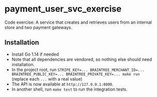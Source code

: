 # payment_user_svc_exercise

Code exercise: A service that creates and retrieves users from an internal store and two payment gateways.

## Installation

* Install Go 1.14 if needed
* Note that all dependencies are vendored, so nothing else should need installation.
* In the project root, run `STRIPE_KEY=... BRAINTREE_MERCHANT_ID=... BRAINTREE_PUBLIC_KEY=... BRAINTREE_PRIVATE_KEY=... make run` (replace each `...` with a real value)
* The API is now available at `http://127.0.0.1:8000`.
* In another shell, run `make test` to run the integration tests.
